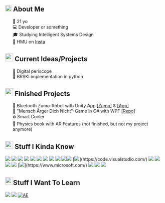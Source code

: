 <h2><img src="https://media.giphy.com/media/lq3imhZ7qSz8xAFBv4/giphy.gif" height="20"> About Me</h2>

<ul>
🎂 21 yo<br>
💻 Developer or something<br>
🎓 Studying Intelligent Systems Design<br>
📱 HMU on <a href="https://www.instagram.com/dermrvn">Insta</a><br>
</ul>

<h2><img src="https://media.giphy.com/media/XBiIXQOKTLoxlTDfIs/giphy.gif" height="25"> Current Ideas/Projects</h2>
<ul>
🔭 Digital periscope <br>
🔐 BRSKI implementation in python <br>
</ul>

<h2><img src="https://media.giphy.com/media/rNeXmdHjB155PXhtUk/giphy.gif" height="25"> Finished Projects</h2>
<ul>
🤖  Bluetooth Zumo-Robot with Unity App <a href="https://github.com/dermrvn-code/zumo-bluetooth">[Zumo]</a> & <a href="https://github.com/dermrvn-code/zumo-bluetooth-app">[App]</a><br>
🎲  "Mensch Ärger Dich Nicht"-Game in C# with WPF <a href="https://github.com/dermrvn-code/MenschAergereDichNicht">[Repo]</a><br>
❄️  Smart Cooler<br>
📖  Physics book with AR Features (not finished, but not my project anymore)<br>
</ul>

<h2><img src="https://media.giphy.com/media/VdoIFLsMIlwzfKD520/giphy.gif" height="25"> Stuff I Kinda Know</h2>

[![](https://img.shields.io/badge/-HTML5-E34F26?style=for-the-badge&logo=html5&logoColor=white)](https://html5.org/) [![](https://img.shields.io/badge/-CSS3-1572B6?style=for-the-badge&logo=css3)](https://www.w3.org/Style/CSS/Overview.de.html) [![](https://img.shields.io/badge/-JS-F7DF1E?style=for-the-badge&logo=JavaScript&logoColor=black)](https://www.javascript.com/) [![](https://img.shields.io/badge/-PHP-777BB4?style=for-the-badge&logo=PHP&logoColor=white)](https://www.php.net/) [![](https://img.shields.io/badge/-SQL-4479A1?style=for-the-badge&logo=MySQL&logoColor=white)](https://www.w3schools.com/sql/sql_intro.asp) [![](https://img.shields.io/badge/-Python-3776AB?style=for-the-badge&logo=Python&logoColor=white)](https://www.python.org/) [![](https://img.shields.io/badge/-Java-007396?style=for-the-badge&logo=java&logoColor=white)](https://www.java.com/) [![](https://img.shields.io/badge/-Arduino-00979D?style=for-the-badge&logo=arduino&logoColor=white)](https://www.arduino.cc/) [![](https://img.shields.io/badge/-C%20/%20C++-A8B9CC?style=for-the-badge&logo=c&logoColor=black)](wikipedia.org/wiki/C_(Programmiersprache)) [![](https://img.shields.io/badge/-GitHub-181717?style=for-the-badge&logo=github)](https://github.com/dermrvn-code)[![](https://img.shields.io/badge/-Git-F05032?style=for-the-badge&logo=git&logoColor=white)](https://git-scm.com/) [![](https://img.shields.io/badge/-VS_Code-007ACC?style=for-the-badge&logo=visual-studio-code&logoColor=white")](https://code.visualstudio.com/) [![](https://img.shields.io/badge/-Photoshop-31A8FF?style=for-the-badge&logo=adobe-photoshop&logoColor=white)](https://www.adobe.com/de/products/photoshop.html) [![](https://img.shields.io/badge/-Premiere-9999FF?style=for-the-badge&logo=adobe-premiere-pro&logoColor=white)](https://www.adobe.com/de/products/premiere.html) [![](https://img.shields.io/badge/-Lightroom-31A8FF?style=for-the-badge&logo=adobe-lightroom&logoColor=white)](https://www.adobe.com/de/products/photoshop-lightroom.html) [![](https://img.shields.io/badge/-XD-FF61F6?style=for-the-badge&logo=adobe-xd&logoColor=white)](https://www.adobe.com/de/products/xd.html) [![](https://img.shields.io/badge/-Windows-0078D6?style=for-the-badge&logo=windows&logoColor=white")](https://www.microsoft.com/) [![](https://img.shields.io/badge/-Unity-FFFFFF?style=for-the-badge&logo=unity&logoColor=black)](https://www.unity.com/) [![](https://img.shields.io/badge/-CSharp-239120?style=for-the-badge&logo=csharp&logoColor=White)](https://dotnet.microsoft.com/en-us/languages/csharp) [![](https://img.shields.io/badge/-React_Native-61DAFB?style=for-the-badge&logo=react&logoColor=black)](https://reactnative.dev/)

<h2><img src="https://media.giphy.com/media/YRDstN3RevBJBbqZIl/giphy.gif" height="25">Stuff I Want To Learn</h2>

[![](https://img.shields.io/badge/-Linux-FCC624?style=for-the-badge&logo=linux&logoColor=black)](https://www.linux.org/) [![](https://img.shields.io/badge/-Blender-F5792A?style=for-the-badge&logo=Blender&logoColor=white)](https://www.blender.org/) [![AE](https://img.shields.io/badge/-After_Effects-9999FF?style=for-the-badge&logo=adobe-after-effects&logoColor=white)](https://www.adobe.com/de/products/aftereffects.html)

